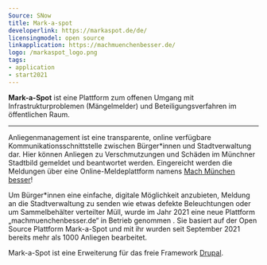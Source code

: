 ```yaml
---
Source: SNow
title: Mark-a-spot
developerlink: https://markaspot.de/de/
licensingmodel: open source
linkapplication: https://machmuenchenbesser.de/
logo: /markaspot_logo.png
tags:
- application
- start2021
---
```


__Mark-a-Spot__ ist eine Plattform zum offenen Umgang mit Infrastrukturproblemen (Mängelmelder) und Beteiligungsverfahren im öffentlichen Raum.

---

Anliegenmanagement ist eine transparente, online verfügbare Kommunikationsschnittstelle zwischen Bürger*innen und Stadtverwaltung dar. Hier können Anliegen zu Verschmutzungen und Schäden im Münchner Stadtbild gemeldet und beantwortet werden. Eingereicht werden die Meldungen über eine Online-Meldeplattform namens [Mach München besser](https://machmuenchenbesser.de)!

Um Bürger*innen eine einfache, digitale Möglichkeit anzubieten, Meldung an die Stadtverwaltung zu senden wie etwas defekte Beleuchtungen oder um Sammelbehälter verteilter Müll, wurde im Jahr 2021 eine neue Plattform „machmuenchenbesser.de“  in Betrieb genommen . Sie basiert auf der Open Source Plattform Mark-a-Spot  und mit ihr wurden seit September 2021 bereits mehr als 1000 Anliegen bearbeitet.

Mark-a-Spot ist eine Erweiterung für das freie Framework [Drupal](drupal).
